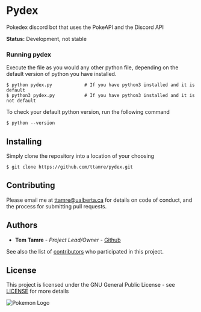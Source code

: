 # Pydex
Pokedex discord bot that uses the PokeAPI and the Discord API

**Status:** Development, not stable


### Running pydex
Execute the file as you would any other python file, depending on the default version of python you have installed.
```
$ python pydex.py            # If you have python3 installed and it is default
$ python3 pydex.py           # If you have python3 installed and it is not default
```

To check your default python version, run the following command
```
$ python --version
```

## Installing
Simply clone the repository into a location of your choosing
```
$ git clone https://github.com/ttamre/pydex.git
```

## Contributing

Please email me at ttamre@ualberta.ca for details on code of conduct, and the process for submitting pull requests.

## Authors

* **Tem Tamre** - *Project Lead/Owner* - [Github](https://github.com/ttamre)

See also the list of [contributors](https://github.com/ttamre/pydex/graphs/contributors) who participated in this project.

## License

This project is licensed under the GNU General Public License - see [LICENSE](LICENSE) for more details

![Pokemon Logo](https://upload.wikimedia.org/wikipedia/commons/thumb/9/98/International_Pok%C3%A9mon_logo.svg/1200px-International_Pok%C3%A9mon_logo.svg.png)
